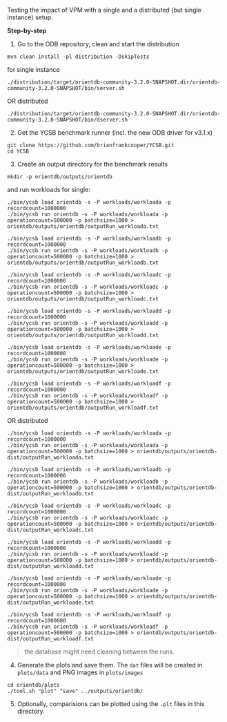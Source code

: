 Testing the impact of VPM with a single and a distributed (but single instance) setup.

**Step-by-step**

1) Go to the ODB repository, clean and start the distribution
```
mvn clean install -pl distribution -DskipTests
```
for single instance
```
./distribution/target/orientdb-community-3.2.0-SNAPSHOT.dir/orientdb-community-3.2.0-SNAPSHOT/bin/server.sh
```
OR distributed
```
./distribution/target/orientdb-community-3.2.0-SNAPSHOT.dir/orientdb-community-3.2.0-SNAPSHOT/bin/dserver.sh
```

2) Get the YCSB benchmark runner (incl. the new ODB driver for v3.1.x)
```
git clone https://github.com/brianfrankcooper/YCSB.git
cd YCSB
```

3) Create an output directory for the benchmark results
```
mkdir -p orientdb/outputs/orientdb
```
and run workloads for single:
```
./bin/ycsb load orientdb -s -P workloads/workloada -p recordcount=1000000
./bin/ycsb run orientdb -s -P workloads/workloada -p operationcount=500000 -p batchsize=1000 > orientdb/outputs/orientdb/outputRun_workloada.txt
```
```
./bin/ycsb load orientdb -s -P workloads/workloadb -p recordcount=1000000
./bin/ycsb run orientdb -s -P workloads/workloadb -p operationcount=500000 -p batchsize=1000 > orientdb/outputs/orientdb/outputRun_workloadb.txt
```
```
./bin/ycsb load orientdb -s -P workloads/workloadc -p recordcount=1000000
./bin/ycsb run orientdb -s -P workloads/workloadc -p operationcount=500000 -p batchsize=1000 > orientdb/outputs/orientdb/outputRun_workloadc.txt
```
```
./bin/ycsb load orientdb -s -P workloads/workloadd -p recordcount=1000000
./bin/ycsb run orientdb -s -P workloads/workloadd -p operationcount=500000 -p batchsize=1000 > orientdb/outputs/orientdb/outputRun_workloadd.txt
```
```
./bin/ycsb load orientdb -s -P workloads/workloade -p recordcount=1000000
./bin/ycsb run orientdb -s -P workloads/workloade -p operationcount=500000 -p batchsize=1000 > orientdb/outputs/orientdb/outputRun_workloade.txt
```
```
./bin/ycsb load orientdb -s -P workloads/workloadf -p recordcount=1000000
./bin/ycsb run orientdb -s -P workloads/workloadf -p operationcount=500000 -p batchsize=1000 > orientdb/outputs/orientdb/outputRun_workloadf.txt
```
OR distributed
```
./bin/ycsb load orientdb -s -P workloads/workloada -p recordcount=1000000
./bin/ycsb run orientdb -s -P workloads/workloada -p operationcount=500000 -p batchsize=1000 > orientdb/outputs/orientdb-dist/outputRun_workloada.txt
```
```
./bin/ycsb load orientdb -s -P workloads/workloadb -p recordcount=1000000
./bin/ycsb run orientdb -s -P workloads/workloadb -p operationcount=500000 -p batchsize=1000 > orientdb/outputs/orientdb-dist/outputRun_workloadb.txt
```
```
./bin/ycsb load orientdb -s -P workloads/workloadc -p recordcount=1000000
./bin/ycsb run orientdb -s -P workloads/workloadc -p operationcount=500000 -p batchsize=1000 > orientdb/outputs/orientdb-dist/outputRun_workloadc.txt
```
```
./bin/ycsb load orientdb -s -P workloads/workloadd -p recordcount=1000000
./bin/ycsb run orientdb -s -P workloads/workloadd -p operationcount=500000 -p batchsize=1000 > orientdb/outputs/orientdb-dist/outputRun_workloadd.txt
```
```
./bin/ycsb load orientdb -s -P workloads/workloade -p recordcount=1000000
./bin/ycsb run orientdb -s -P workloads/workloade -p operationcount=500000 -p batchsize=1000 > orientdb/outputs/orientdb-dist/outputRun_workloade.txt
```
```
./bin/ycsb load orientdb -s -P workloads/workloadf -p recordcount=1000000
./bin/ycsb run orientdb -s -P workloads/workloadf -p operationcount=500000 -p batchsize=1000 > orientdb/outputs/orientdb-dist/outputRun_workloadf.txt
```
> the database might need cleaning between the runs.

4) Generate the plots and save them. The `dat` files will be created in `plots/data` and PNG images in `plots/images`
```
cd orientdb/plots
./tool.sh "plot" "save" ../outputs/orientdb/
```

5) Optionally, comparisions can be plotted using the `.plt` files in this directory.